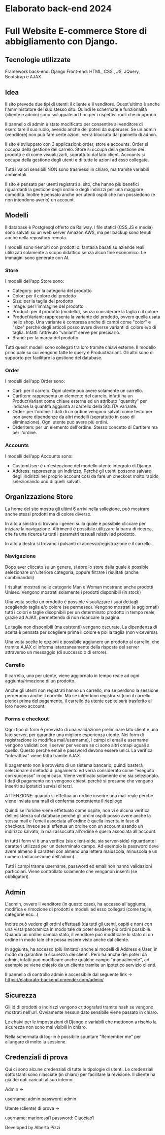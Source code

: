 # Elaborato back-end 2024

# Full Website E-commerce Store di abbigliamento con Django.

## Tecnologie utilizzate

Framework back-end: Django
Front-end: HTML, CSS , JS, JQuery, Bootstrap e AJAX

## Idea

Il sito prevede due tipi di utenti: il cliente e il venditore. Quest'ultimo è anche l'amministatore del suo stesso sito.
Quindi le schermate e funzionalità (cliente e admin) sono sviluppate ad hoc per i rispettivi ruoli che ricoprono.

Il pannello di admin è stato modificato per consentire al venditore di esercitare il suo ruolo, avendo anche dei poteri da superuser.
Se un admin (venditore) non può fare certe azioni, verrà bloccato dal pannello di admin.

Il sito è sviluppato con 3 applicazioni: order, store e accounts. Order si occupa della gestione del carrelo. Store si occupa della gestione dei prodotti e di come visualizzarli, soprattuto dal lato client. Accounts si occupa della gestione degli utenti e di tutte le azioni ad esso collegate.

Tutti i valori sensibili NON sono trasmessi in chiaro, ma tramite variabili ambientali.

Il sito è pensato per utenti registrati al sito, che hanno più benefici riguardanti la gestione degli ordini o degli indirizzi per una maggiore comodità. Inoltre è pensato anche per utenti ospiti che non possiedono (e non intendono averlo) un account.



## Modelli

Il database è Postgresql offerto da Railway. I file statici (CSS,JS e media) sono salvati su un web server Amazon AWS, ma per backup sono tenuti anche nella repository remota.

I modelli sono riempiti con prodotti di fantasia basati su aziende reali utilizzati solamente a scopo didattico senza alcun fine economico. Le immagini sono generate con AI.

### Store

I modelli dell'app Store sono:

- Category: per la categoria del prodotto
- Color: per il colore del prodotto
- Size: per la taglia del prodotto
- Image: per l'immagine del prodotto
- Product: per il prodotto (modello), senza considerare la taglia o il colore
- ProductVariant: rappresenta la variante del prodotto, ovvero quella usata nello shop. Una variante è compresa anche di campi come "color" e "size" perché degli articoli posso avere diverse varianti di colore e/o di taglia. Infatti l'attrivuto "variant" serve per precisarlo.
- Brand: per la marca del prodotto

Tutti quesit modelli sono sollegati tra loro tramite chiavi esterne. Il modello principale su cui vengono fatte le query è ProductVariant. Gli altri sono di supporto per facilitare la gestione del database.

### Order

I modelli dell'app Order sono:

- Cart: per il carrelo. Ogni utente può avere solamente un carrello.
- CartItem: rappresenta un elemento del carrelo, infatti ha un ProductVariant come chiave esterna ed un attributo "quantity" per indicare la quantità aggiunta al carrello della SOLITA variante.
- Order: per l'ordine. I dati di un ordine vengono salvati come testo per non avere dipendenze da altri modelli (soprattutto in caso di eliminazione). Ogni utente può avere più ordini.
- OrderItem: per un elemento dell'ordine. Stesso concetto di CartItem ma per l'ordine.

### Accounts

I modelli dell'app Accounts sono:

- CustomUser: è un'estenzione del modello utente integrato di Django
- Address: rappresenta un indirizzo. Perché gli utenti possono salvare degli indirizzi nel proprio account così da fare un checkout molto rapido, selezionando uno di quelli salvati.

## Organizzazione Store

La home del sito mostra gli ultimi 6 arrivi nella sollezione, può mostrare anche stessi prodotti ma di colore diverso.

In alto a sinistra si trovano i generi sulla quale è possibile cliccare per iniziare la navigazione. Altrimenti è possibile utilizzare la barra di ricerca, che fa una ricerca tu tutti i parametri testuali relativi ad prodotto.

In alto a destra si trovano i pulsanti di accesso/registrazione e il carrello.

### Navigazione

Dopo aver cliccato su un genere, si apre lo store dalla quale è possible selezionare un'ulteriore categoria, oppure filtrare i risultati (anche combinandoli)

I risultati mostrati nelle categorie Man e Woman mostrano anche prodotti Unisex. Vengono mostrati solamente i prodotti disponibili (in stock)

Una volta scelto un prodotto è possible visualizzare i suoi dettagli scegliendo taglia e/o colore (se permesso). Vengono mostrati (e aggiornati) tutti i colori e taglie disopnibili per un determinato prodotto in tempo reale, grazie ad AJAX, permettendo di non ricaricare la pagina.

Le taglie non disponibili (ma esistenti) vengano oscurate. La dipendenza di scelta è pensata per scegliere prima il colore e poi la taglia (non viceversa).

Una volta scelte le opzioni è possibile aggiunere un prodotto al carrello, che tramite AJAX ci informa istanzaneamente della risposta del server attraverso un messaggio (di successo o di errore).



### Carrello

Il carrello, uno per utente, viene aggiornato in tempo reale ad ogni aggiunta/rimozione di un prodotto.

Anche gli utenti non registrati hanno un carrello, ma se perdono la sessione perderanno anche il carrello. Ma se intendono registrarsi (con il carrello pieno) prima del pagamento, il carrello da utente ospite sarà trasferito al loro nuovo account.


### Forms e checkout

Ogni tipo di form è provvisto di una validazione preliminare lato client e una lato server, per garantire una migliore esperienza utente. Nei form di registrazione (o modifica mail/username), i campi di email e username vengono validati con il server per vedere se ci sono altri cmapi uguali a quello. Questo perché email e password devono essere unici. La verifica "interattiva" viene fatta tramite AJAX.

Il pagamento non è provvisto di un sistema bancario, quindi basterà selezionare il metodo di pagamento ed verrà considerato come "eseguito con successo" in ogni caso. Viene verificato solamente che sia selezionato. I dati di pagamento non vengono chiesti perché si presume che vengano inseriti su ipotetici servizi di terzi.

ATTENZIONE: quando si effettua un ordine inserire una mail reale perché viene inviata una mail di conferma contentente il riepilogo

Quindi se l'oridne viene effettuato come ospite, non vi è alcuna verifica dell'esistenza sul database perché gli ordini ospiti posso avere anche la stessa mail e l'email associata all'ordine è quella inserita in fase di checkout.
Invece se si effettua un ordine con un account usando un indirizzo salvato, la mail associata all'ordine è quella associata all'account.

In tutti i form vi è una verifica (sia client-side, sia server-side) riguardante i caratteri utilizzati per un determinato campo. Ad esempio la password deve avere almeno 8 caratteri con almeno una lettera maiuscola, minuscola e un numero (ad accezione dell'admin).

Tutti i campi tranne username, password ed email non hanno validazioni particolari. Viene controllato solamente che venganon inseriti (se obbligatori).


## Admin

L'admin, ovvero il venditore (in questo caso), ha accesso all'aggiunta, modifica e rimozione di prodotti e modelli ad esso collegati (come taglie, categorie ecc...)

Inoltre può vedere gli ordini effettuati (da tutti gli utenti, ospiti e non) con una vista panoramica in modo tale da poter evadere più ordini possibile. Quando un ordine cambia stato, il venditore può modificare lo stato di un ordine in modo tale che possa essere visto anche dal cliente.

In aggiunta, ha accesso (più limitato) anche ai modelli di Address e User, in modo da garantire la sicurezza dei clienti. Però ha anche dei poteri da admin, infatti può modificare anche qualche campo "manualmente", ad esempio se viene chiesto da un cliente tramite un ipotetico servizio clienti.


Il pannello di controllo admin è accessibile dal seguente link -> https://elaborato-backend.onrender.com/admin/

## Sicurezza

Gli id di prodotti o indirizzi vengono crittografati tramite hash se vengono mostrati nell'url. Ovviamente nessun dato sensibile viene passato in chiaro.

Le chaivi per le impostazioni di Django e variabili che mettonon a rischio la sicurezza non sono mai visibili in chiaro.

Nella schermata di log-in è possibile spuntare "Remember me" per allungare di molto la sessione.


## Credenziali di prova
Qui ci sono alcune credenziali di tutte le tipologie di utenti. Le credenziali sottostanti sono rilasciate (in chiaro) per facilitare la revisione.
Il cliente ha già dei dati caricati al suo interno.

Admin ->

username: admin
password: admin

Utente (cliente) di prova ->

username: mariorossi1
password: Ciaociao1



Developed by Alberto Pizzi

